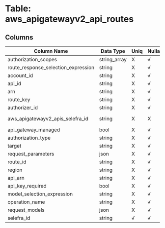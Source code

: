 # Table: aws_apigatewayv2_api_routes

## Columns 

|  Column Name   |  Data Type  | Uniq | Nullable | Description | 
|  ----  | ----  | ----  | ----  | ---- | 
| authorization_scopes | string_array | X | √ |  | 
| route_response_selection_expression | string | X | √ |  | 
| account_id | string | X | √ |  | 
| api_id | string | X | √ |  | 
| arn | string | X | √ |  | 
| route_key | string | X | √ |  | 
| authorizer_id | string | X | √ |  | 
| aws_apigatewayv2_apis_selefra_id | string | X | X | fk to aws_apigatewayv2_apis.selefra_id | 
| api_gateway_managed | bool | X | √ |  | 
| authorization_type | string | X | √ |  | 
| target | string | X | √ |  | 
| request_parameters | json | X | √ |  | 
| route_id | string | X | √ |  | 
| region | string | X | √ |  | 
| api_arn | string | X | √ |  | 
| api_key_required | bool | X | √ |  | 
| model_selection_expression | string | X | √ |  | 
| operation_name | string | X | √ |  | 
| request_models | json | X | √ |  | 
| selefra_id | string | √ | √ | random id | 


